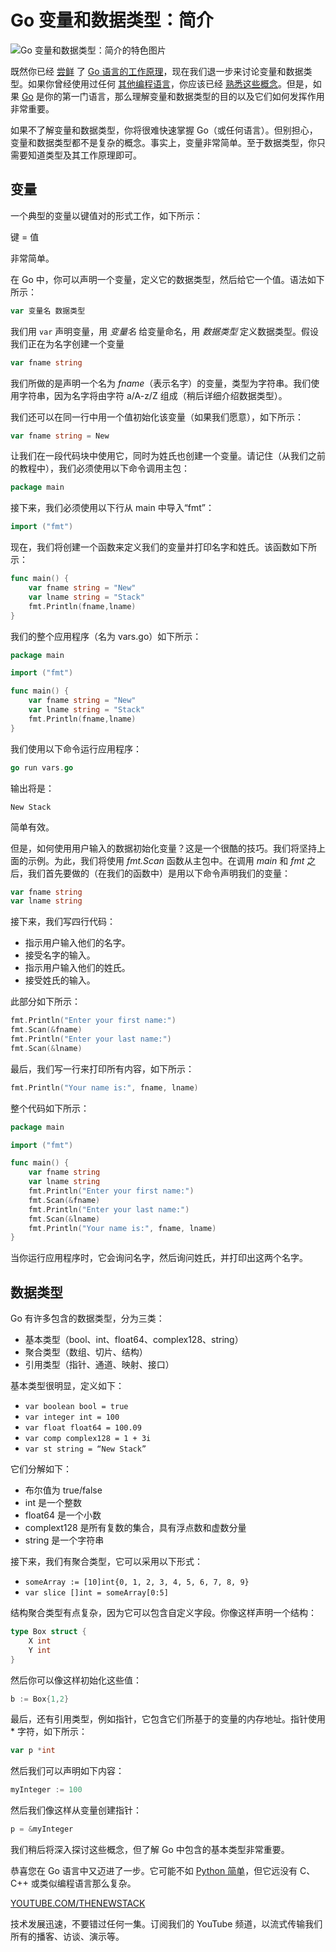 # Go 变量和数据类型：简介

![Go 变量和数据类型：简介的特色图片](https://cdn.thenewstack.io/media/2024/04/786e8015-cat-7928232_1280-1024x703.png)

既然你已经
[尝鲜](https://thenewstack.io/learn-the-go-programming-language-start-here/) 了 [Go 语言的工作原理](https://thenewstack.io/import-and-use-a-third-party-package-in-golang/)，现在我们退一步来讨论变量和数据类型。如果你曾经使用过任何 [其他编程语言](https://thenewstack.io/best-practices-for-naming-variables-what-the-research-shows/)，你应该已经 [熟悉这些概念](https://thenewstack.io/python-for-beginners-data-types/)。但是，如果 [Go](https://thenewstack.io/golang-co-creator-rob-pike-what-go-got-right-and-wrong/) 是你的第一门语言，那么理解变量和数据类型的目的以及它们如何发挥作用非常重要。

如果不了解变量和数据类型，你将很难快速掌握 Go（或任何语言）。但别担心，变量和数据类型都不是复杂的概念。事实上，变量非常简单。至于数据类型，你只需要知道类型及其工作原理即可。

## 变量

一个典型的变量以键值对的形式工作，如下所示：

键 = 值

非常简单。

在 Go 中，你可以声明一个变量，定义它的数据类型，然后给它一个值。语法如下所示：

```go
var 变量名 数据类型
```

我们用 `var` 声明变量，用
*变量名* 给变量命名，用 *数据类型* 定义数据类型。假设我们正在为名字创建一个变量

```go
var fname string
```

我们所做的是声明一个名为
*fname*（表示名字）的变量，类型为字符串。我们使用字符串，因为名字将由字符 a/A-z/Z 组成（稍后详细介绍数据类型）。

我们还可以在同一行中用一个值初始化该变量（如果我们愿意），如下所示：

```go
var fname string = New
```

让我们在一段代码块中使用它，同时为姓氏也创建一个变量。请记住（从我们之前的教程中），我们必须使用以下命令调用主包：

```go
package main
```

接下来，我们必须使用以下行从 main 中导入“fmt”：

```go
import ("fmt")
```

现在，我们将创建一个函数来定义我们的变量并打印名字和姓氏。该函数如下所示：

```go
func main() {
    var fname string = "New"
    var lname string = "Stack"
    fmt.Println(fname,lname)
}
```

我们的整个应用程序（名为 vars.go）如下所示：

```go
package main

import ("fmt")

func main() {
    var fname string = "New"
    var lname string = "Stack"
    fmt.Println(fname,lname)
}
```

我们使用以下命令运行应用程序：

```go
go run vars.go
```

输出将是：

```
New Stack
```

简单有效。

但是，如何使用用户输入的数据初始化变量？这是一个很酷的技巧。我们将坚持上面的示例。为此，我们将使用
*fmt.Scan* 函数从主包中。在调用 *main* 和 *fmt* 之后，我们首先要做的（在我们的函数中）是用以下命令声明我们的变量：

```go
var fname string
var lname string
```

接下来，我们写四行代码：

- 指示用户输入他们的名字。
- 接受名字的输入。
- 指示用户输入他们的姓氏。
- 接受姓氏的输入。

此部分如下所示：

```go
fmt.Println("Enter your first name:")
fmt.Scan(&fname)
fmt.Println("Enter your last name:")
fmt.Scan(&lname)
```

最后，我们写一行来打印所有内容，如下所示：

```go
fmt.Println("Your name is:", fname, lname)
```

整个代码如下所示：

```go
package main

import ("fmt")

func main() {
    var fname string
    var lname string
    fmt.Println("Enter your first name:")
    fmt.Scan(&fname)
    fmt.Println("Enter your last name:")
    fmt.Scan(&lname)
    fmt.Println("Your name is:", fname, lname)
}
```

当你运行应用程序时，它会询问名字，然后询问姓氏，并打印出这两个名字。

## 数据类型

Go 有许多包含的数据类型，分为三类：

- 基本类型（bool、int、float64、complex128、string）
- 聚合类型（数组、切片、结构）
- 引用类型（指针、通道、映射、接口）

基本类型很明显，定义如下：

- `var boolean bool = true`
- `var integer int = 100`
- `var float float64 = 100.09`
- `var comp complex128 = 1 + 3i`
- `var st string = “New Stack”`

它们分解如下：

- 布尔值为 true/false
- int 是一个整数
- float64 是一个小数
- complext128 是所有复数的集合，具有浮点数和虚数分量
- string 是一个字符串

接下来，我们有聚合类型，它可以采用以下形式：

- `someArray := [10]int{0, 1, 2, 3, 4, 5, 6, 7, 8, 9}`
- `var slice []int = someArray[0:5]`

结构聚合类型有点复杂，因为它可以包含自定义字段。你像这样声明一个结构：

```go
type Box struct {
    X int
    Y int
}
```

然后你可以像这样初始化这些值：

```go
b := Box{1,2}
```

最后，还有引用类型，例如指针，它包含它们所基于的变量的内存地址。指针使用 * 字符，如下所示：

```go
var p *int
```

然后我们可以声明如下内容：

```go
myInteger := 100
```

然后我们像这样从变量创建指针：

```go
p = &myInteger
```
我们稍后将深入探讨这些概念，但了解 Go 中包含的基本类型非常重要。

恭喜您在 Go 语言中又迈进了一步。它可能不如 [Python 简单](https://thenewstack.io/an-introduction-to-python-for-non-programmers/)，但它远没有 C、C++ 或类似编程语言那么复杂。

[YOUTUBE.COM/THENEWSTACK](https://youtube.com/thenewstack)

技术发展迅速，不要错过任何一集。订阅我们的 YouTube 频道，以流式传输我们所有的播客、访谈、演示等。